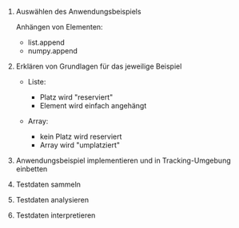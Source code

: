 1. Auswählen des Anwendungsbeispiels

    Anhängen von Elementen:
    - list.append
    - numpy.append

2. Erklären von Grundlagen für das jeweilige Beispiel

    - Liste: 
        - Platz wird "reserviert"
        - Element wird einfach angehängt

    - Array:
        - kein Platz wird reserviert
        - Array wird "umplatziert"



3. Anwendungsbeispiel implementieren und in Tracking-Umgebung einbetten

4. Testdaten sammeln

5. Testdaten analysieren

6. Testdaten interpretieren